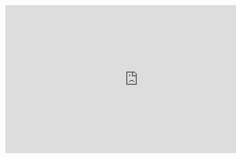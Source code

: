 <html><body><iframe src="http://player.vimeo.com/video/48736817" frameborder="0" width="840" height="472"></iframe></body></html>